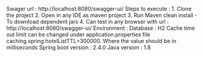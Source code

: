Swager url : http://localhost:8080/swagger-ui/
Steps to execute : 
	1. Clone the project
	2. Open in any IDE as maven project
	3. Run Maven clean install - To download dependent jars
	4. Can test in any browser with url : http://localhost:8080/swagger-ui/
Environment : 
	Database : H2
	Cache time out limit can be changed under application.properties file caching.spring.hotelListTTL=300000. Where the value should be in milliseconds
	Spring boot version : 2.4.0
	Java version : 1.8
	